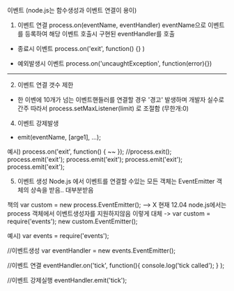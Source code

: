 이벤트 (node.js는 함수생성과 이벤트 연결이 용이)


1. 이벤트 연결
process.on(eventName, eventHandler)
eventName으로 이벤트를 등록하여 해당 이벤트 호출시 구현된 eventHandler를 호출

- 종료시 이벤트
process.on('exit', function() {} )

- 예외발생시 이벤트
process.on('uncaughtException', function(error){})


----------------

2. 이벤트 연결 갯수 제한
* 한 이벤에 10개가 넘는 이벤트핸들러를 연결할 경우 '경고' 발생하며 개발자 실수로 간주
따라서 process.setMaxListener(limit) 로 조절함 (무한개:0)


4. 이벤트 강제발생
- emit(eventName, [arge1], ...);

예시)
process.on('exit', function() {
    ~~
});
//process.exit();
process.emit('exit');
process.emit('exit');
process.emit('exit');
process.emit('exit');



5. 이벤트 생성
Node.js 에서 이벤트를 연결할 수있는 모든 객체는 EventEmitter 객체의 상속을 받음.. 대부분받음

책의 var custom = new process.EventEmitter(); --> X 현재 12.04 node.js에서는 process 객체에서 이벤트생성자를 지원하지않음
이렇게 대체 -> var custom = require('events');
                    new custom.EventEmitter();

예시)
var events = require('events');

//이벤트생성
var eventHandler = new events.EventEmitter();

//이벤트 연결
eventHandler.on('tick', function(){
        console.log('tick called');
} );

//이벤트 강제실행
eventHandler.emit('tick');


